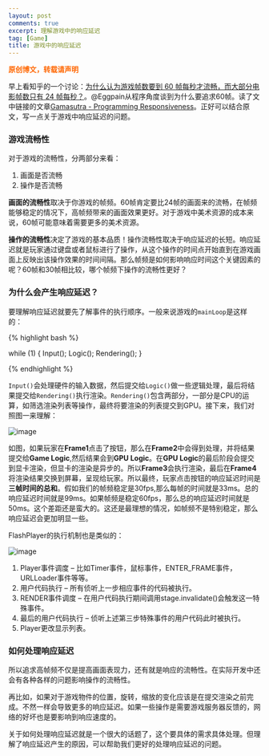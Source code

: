 ```yaml
---
layout: post
comments: true
excerpt: 理解游戏中的响应延迟
tag: [Game]
title: 游戏中的响应延迟
---
```

<span style="color: #ff6600;"><strong>原创博文，转载请声明</strong></span>

早上看知乎的一个讨论：[为什么认为游戏帧数要到 60 帧每秒才流畅，而大部分电影帧数只有 24 帧每秒？](http://www.zhihu.com/question/21081976)。@Eggpain从程序角度谈到为什么要追求60帧。读了文中链接的文章[Gamasutra - Programming Responsiveness](http://www.gamasutra.com/view/feature/1942/programming_responsiveness.php)。正好可以结合原文，写一点关于游戏中响应延迟的问题。

###  游戏流畅性

  对于游戏的流畅性，分两部分来看：

1. 画面是否流畅 
2. 操作是否流畅

**画面的流畅性**取决于你游戏的帧频。60帧肯定要比24帧的画面来的流畅，在帧频能够稳定的情况下，高帧频带来的画面效果更好。对于游戏中美术资源的成本来说，60帧可能意味着需要更多的美术资源。

**操作的流畅性**决定了游戏的基本品质！操作流畅性取决于响应延迟的长短。响应延迟就是玩家通过键盘或者鼠标进行了操作，从这个操作的时间点开始直到在游戏画面上反映出该操作效果的时间间隔。那么帧频是如何影响响应时间这个关键因素的呢？60帧和30帧相比较，哪个帧频下操作的流畅性更好？

### 为什么会产生响应延迟？
要理解响应延迟就要先了解事件的执行顺序。一般来说游戏的`mainLoop`是这样的：

{% highlight bash %}

while (1) 
{
	Input();
	Logic();
	Rendering();
}

{% endhighlight %}

`Input()`会处理硬件的输入数据，然后提交给`Logic()`做一些逻辑处理，最后将结果提交给`Rendering()`执行渲染。`Rendering()`包含两部分，一部分是CPU的运算，如筛选渲染列表等操作，最终将要渲染的列表提交到GPU。接下来，我们对照图一来理解：

![image](../../images/innerprod.jpg)

如图，如果玩家在**Frame1**点击了按钮，那么在**Frame2**中会得到处理，并将结果提交给**Game Logic**,然后结果会到**GPU Logic**。在**GPU Logic**的最后阶段会提交到显卡渲染，但显卡的渲染是异步的。所以**Frame3**会执行渲染，最后在**Frame4**将渲染结果交换到屏幕，呈现给玩家。所以最终，玩家点击按钮的响应延迟时间是**三帧时间的总和**。假如我们的帧频稳定是30fps,那么每帧的时间就是33ms。总的响应延迟时间就是99ms。如果帧频是稳定60fps，那么总的响应延迟时间就是50ms。这个差距还是蛮大的。这还是最理想的情况，如帧频不是特别稳定，那么响应延迟会更加明显一些。

FlashPlayer的执行机制也是类似的：

![image](../../images/marshalled.png)

1. Player事件调度 – 比如Timer事件，鼠标事件，ENTER_FRAME事件，URLLoader事件等等。
2. 用户代码执行 – 所有侦听上一步相应事件的代码被执行。
3. RENDER事件调度 – 在用户代码执行期间调用stage.invalidate()会触发这一特殊事件。
4. 最后的用户代码执行 – 侦听上述第三步特殊事件的用户代码此时被执行。
5. Player更改显示列表。

###  如何处理响应延迟
所以追求高帧频不仅是提高画面表现力，还有就是响应的流畅性。在实际开发中还会有各种各样的问题影响操作的流畅性。

再比如，如果对于游戏物件的位置，旋转，缩放的变化应该是在提交渲染之前完成。不然一样会导致更多的响应延迟。如果一些操作是需要游戏服务器反馈的，网络的好坏也是要影响到响应速度的。

关于如何处理响应延迟就是一个很大的话题了，这个要具体的需求具体处理。但理解了响应延迟产生的原因，可以帮助我们更好的处理响应延迟的问题。
